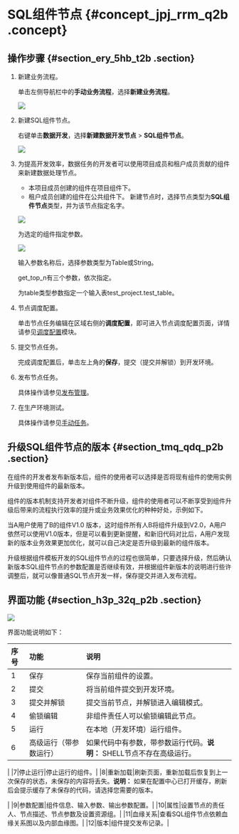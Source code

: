 # SQL组件节点 {#concept_jpj_rrm_q2b .concept}

## 操作步骤 {#section_ery_5hb_t2b .section}

1.  新建业务流程。

    单击左侧导航栏中的**手动业务流程**，选择**新建业务流程**。

    ![](http://static-aliyun-doc.oss-cn-hangzhou.aliyuncs.com/assets/img/16319/15507168327961_zh-CN.png)

2.  新建SQL组件节点。

    右键单击**数据开发**，选择**新建数据开发节点** \> **SQL组件节点**。

    ![](http://static-aliyun-doc.oss-cn-hangzhou.aliyuncs.com/assets/img/16325/15507168328127_zh-CN.png)

3.  为提高开发效率，数据任务的开发者可以使用项目成员和租户成员贡献的组件来新建数据处理节点。

    -   本项目成员创建的组件在项目组件下。
    -   租户成员创建的组件在公共组件下。
    新建节点时，选择节点类型为**SQL组件节点**类型，并为该节点指定名字。

    ![](http://static-aliyun-doc.oss-cn-hangzhou.aliyuncs.com/assets/img/16297/15507168327777_zh-CN.png)

    为选定的组件指定参数。

    ![](http://static-aliyun-doc.oss-cn-hangzhou.aliyuncs.com/assets/img/16297/15507168327779_zh-CN.png)

    输入参数名称后，选择参数类型为Table或String。

    get\_top\_n有三个参数，依次指定。

    为table类型参数指定一个输入表test\_project.test\_table。

4.  节点调度配置。

    单击节点任务编辑在区域右侧的**调度配置**，即可进入节点调度配置页面，详情请参见[调度配置](cn.zh-CN/使用指南/数据开发/调度配置/基本属性.md#)模块。

5.  提交节点任务。

    完成调度配置后，单击左上角的**保存**，提交（提交并解锁）到开发环境。

6.  发布节点任务。

    具体操作请参见[发布管理](cn.zh-CN/使用指南/数据开发/发布管理/任务发布.md#)。

7.  在生产环境测试。

    具体操作请参见[手动任务](cn.zh-CN/使用指南/运维中心/任务列表/手动任务.md#)。


## 升级SQL组件节点的版本 {#section_tmq_qdq_p2b .section}

在组件的开发者发布新版本后，组件的使用者可以选择是否将现有组件的使用实例升级到使用组件的最新版本。

组件的版本机制支持开发者对组件不断升级，组件的使用者可以不断享受到组件升级后带来的流程执行效率的提升或业务效果优化的种种好处，示例如下。

当A用户使用了B的组件V1.0 版本，这时组件所有人B将组件升级到V2.0，A用户依然可以使用V1.0版本，但是可以看到更新提醒，和新旧代码对比后，A用户发现新的版本业务效果更加优化，就可以自己决定是否升级到最新的组件版本。

升级根据组件模板开发的SQL组件节点的过程也很简单，只要选择升级，然后确认新版本SQL组件节点的参数配置是否继续有效，并根据组件新版本的说明进行些许调整后，就可以像普通SQL节点开发一样，保存提交并进入发布流程。

## 界面功能 {#section_h3p_32q_p2b .section}

![](http://static-aliyun-doc.oss-cn-hangzhou.aliyuncs.com/assets/img/16325/15507168328137_zh-CN.png)

界面功能说明如下：

|序号|功能|说明|
|:-|:-|:-|
|1|保存|保存当前组件的设置。|
|2|提交|将当前组件提交到开发环境。|
|3|提交并解锁|提交当前节点，并解锁进入编辑模式。|
|4|偷锁编辑|非组件责任人可以偷锁编辑此节点。|
|5|运行|在本地（开发环境）运行组件。|
|6|高级运行（带参数运行）|如果代码中有参数，带参数运行代码。**说明：** SHELL节点不存在高级运行。

|
|7|停止运行|停止运行的组件。|
|8|重新加载|刷新页面，重新加载后恢复到上一次保存的状态，未保存的内容将丢失。**说明：** 如果在配置中心已打开缓存，刷新后会提示缓存了未保存的代码，请选择您需要的版本。

|
|9|参数配置|组件信息、输入参数、输出参数配置。|
|10|属性|设置节点的责任人、节点描述、节点参数及设置资源组。|
|11|血缘关系|查看SQL组件节点依赖血缘关系图以及内部血缘图。|
|12|版本|组件提交发布记录。|


